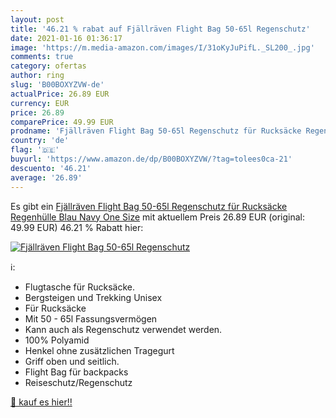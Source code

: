```yaml
---
layout: post
title: '46.21 % rabat auf Fjällräven Flight Bag 50-65l Regenschutz'
date: 2021-01-16 01:36:17
image: 'https://m.media-amazon.com/images/I/31oKyJuPifL._SL200_.jpg'
comments: true
category: ofertas
author: ring
slug: 'B00BOXYZVW-de'
actualPrice: 26.89 EUR
currency: EUR
price: 26.89
comparePrice: 49.99 EUR
prodname: 'Fjällräven Flight Bag 50-65l Regenschutz für Rucksäcke Regenhülle  Blau  Navy   One Size'
country: 'de'
flag: '🇩🇪'
buyurl: 'https://www.amazon.de/dp/B00BOXYZVW/?tag=tolees0ca-21'
descuento: '46.21'
average: '26.89'
---
```


Es gibt ein [Fjällräven Flight Bag 50-65l Regenschutz für Rucksäcke Regenhülle  Blau  Navy   One Size](https://www.amazon.de/dp/B00BOXYZVW/?tag=tolees0ca-21) mit aktuellem Preis 26.89 EUR (original: 49.99 EUR) 46.21 % Rabatt hier:

[![Fjällräven Flight Bag 50-65l Regenschutz](https://m.media-amazon.com/images/I/31oKyJuPifL._SL200_.jpg)](https://www.amazon.de/dp/B00BOXYZVW/?tag=tolees0ca-21)

ℹ️:

- Flugtasche für Rucksäcke.
- Bergsteigen und Trekking Unisex
- Für Rucksäcke
- Mit 50 - 65l Fassungsvermögen
- Kann auch als Regenschutz verwendet werden.
- 100% Polyamid
- Henkel ohne zusätzlichen Tragegurt
- Griff oben und seitlich.
- Flight Bag für backpacks
- Reiseschutz/Regenschutz

[🛒 kauf es hier!!](https://www.amazon.de/dp/B00BOXYZVW/?tag=tolees0ca-21)
